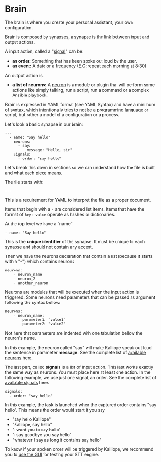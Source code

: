 # Brain

The brain is where you create your personal assistant, your own configuration.

Brain is composed by synapses, a synapse is the link between input and output actions.

A input action, called a "[signal](signals.md)" can be:
- **an order:** Something that has been spoke out loud by the user.
- **an event:** A date or a frequency (E.G: repeat each morning at 8:30)

An output action is
- **a list of neurons:** A [neuron](neurons.md) is a module or plugin that will perform some actions like simply talking, run a script, run a command or a complex Ansible playbook.

Brain is expressed in YAML format (see YAML Syntax) and have a minimum of syntax, which intentionally tries to not be a programming language or script, 
but rather a model of a configuration or a process.

Let's look a basic synapse in our brain:

```
---
  - name: "Say hello"
    neurons:      
      - say:
          message: "Hello, sir"
    signals:
      - order: "say hello"
```

Let's break this down in sections so we can understand how the file is built and what each piece means.

The file starts with:
```
---
```
This is a requirement for YAML to interpret the file as a proper document.

Items that begin with a ```-``` are considered list items. Items that have the format of ```key: value``` operate as hashes or dictionaries.

At the top level we have a "name"
```
- name: "Say hello"
```
This is the **unique identifier** of the synapse. It must be unique to each synapse and should not contain any accent.

Then we have the neurons declaration that contain a list (because it starts with a "-") which contains neurons
```
neurons:
    - neuron_name
    - neuron_2
    - another_neuron
```

Neurons are modules that will be executed when the input action is triggered.
Some neurons need parameters that can be passed as argument following the syntax bellow:
```
neurons:
    - neuron_name:
        parameter1: "value1"
        parameter2: "value2"
```
Not here that parameters are indented with one tabulation bellow the neuron's name.

In this example, the neuron called "say" will make Kalliope speak out loud the sentence in parameter **message**.
See the complete list of [available neurons](neurons.md) here.

The last part, called **signals** is a list of input action. This last works exactly the same way as neurons. You must place here at least one action.
In the following example, we use just one signal, an order. See the complete list of [available signals](signals.md) here.
```
signals:
  - order: "say hello"
```

In this example, the task is launched when the captured order contains "say hello". This means the order would start if you say
- "say hello Kalliope"
- "Kalliope, say hello"
- "I want you to say hello"
- "i say goodbye you say hello"
- "whatever I say as long it contains say hello"

To know if your spoken order will be triggered by Kalliope, we recommend you to [use the GUI](kalliope_cli.md) for testing your STT engine.